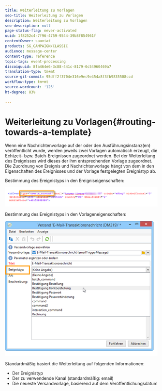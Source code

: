 ```yaml
---
title: Weiterleitung zu Vorlagen
seo-title: Weiterleitung zu Vorlagen
description: Weiterleitung zu Vorlagen
seo-description: null
page-status-flag: never-activated
uuid: 1f8252c4-7f96-4759-9544-39b8f854961f
contentOwner: sauviat
products: SG_CAMPAIGN/CLASSIC
audience: message-center
content-type: reference
topic-tags: event-processing
discoiquuid: 8fa464e6-3c88-441c-8179-0c54960469a7
translation-type: tm+mt
source-git-commit: 95dff2f3704e316e9ec9e454a8f3fb9835508ccd
workflow-type: tm+mt
source-wordcount: '125'
ht-degree: 83%

---
```



# Weiterleitung zu Vorlagen{#routing-towards-a-template}

Wenn eine Nachrichtenvorlage auf der oder den Ausführungsinstanz(en) veröffentlicht wurde, werden jeweils zwei Vorlagen automatisch erzeugt, die Echtzeit- bzw. Batch-Ereignissen zugeordnet werden. Bei der Weiterleitung des Ereignisses wird dieses der ihm entsprechenden Vorlage zugeordnet. Die Zuordnung von Ereignis und Nachrichtenvorlage hängt von dem in den Eigenschaften des Ereignisses und der Vorlage festgelegten Ereignistyp ab.

Bestimmung des Ereignistyps in den Ereigniseigenschaften:

![](assets/messagecenter_event_type_001.png)

Bestimmung des Ereignistyps in den Vorlageneigenschaften:

![](assets/messagecenter_event_type_002.png)

Standardmäßig basiert die Weiterleitung auf folgenden Informationen:

* Der Ereignistyp
* Der zu verwendende Kanal (standardmäßig: email)
* Die neueste Versandvorlage, basierend auf dem Veröffentlichungsdatum
